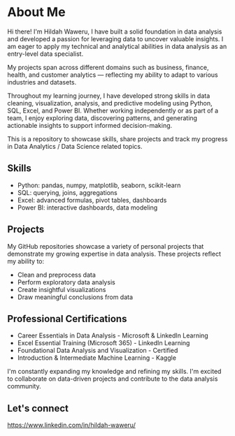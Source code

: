 # About Me

Hi there! I'm Hildah Waweru, I have built a solid foundation in data analysis and developed a passion for leveraging data to uncover valuable insights. I am eager to apply my technical and analytical abilities in data analysis as an entry-level data specialist.

My projects span across different domains such as business, finance, health, and customer analytics — reflecting my ability to adapt to various industries and datasets.

Throughout my learning journey, I have developed strong skills in data cleaning, visualization, analysis, and predictive modeling using Python, SQL, Excel, and Power BI. Whether working independently or as part of a team, I enjoy exploring data, discovering patterns, and generating actionable insights to support informed decision-making.

This is a repository to showcase skills, share projects and track my progress in Data Analytics / Data Science related topics.

## Skills
- Python: pandas, numpy, matplotlib, seaborn, scikit-learn
- SQL: querying, joins, aggregations
- Excel: advanced formulas, pivot tables, dashboards
- Power BI: interactive dashboards, data modeling



## Projects
My GitHub repositories showcase a variety of personal projects that demonstrate my growing expertise in data analysis. These projects reflect my ability to:
- Clean and preprocess data
- Perform exploratory data analysis
- Create insightful visualizations
- Draw meaningful conclusions from data

## Professional Certifications 
- Career Essentials in Data Analysis - Microsoft & LinkedIn Learning 
- Excel Essential Training (Microsoft 365) - LinkedIn Learning 
- Foundational Data Analysis and Visualization - Certified 
- Introduction & Intermediate Machine Learning - Kaggle

I'm constantly expanding my knowledge and refining my skills. I'm excited to collaborate on data-driven projects and contribute to the data analysis community.

## Let's connect
https://www.linkedin.com/in/hildah-waweru/
